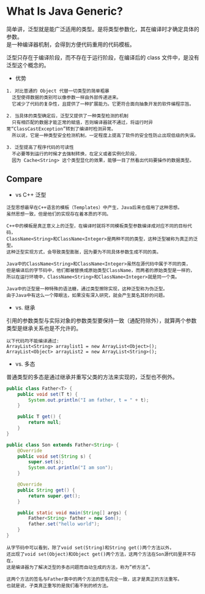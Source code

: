 # What Is Java Generic?  

简单讲，泛型就是能广泛适用的类型。是将类型参数化，其在编译时才确定具体的参数。  
是一种编译器机制，会得到方便代码重用的代码模板。  

泛型只存在于编译阶段，而不存在于运行阶段，在编译后的 class 文件中，是没有泛型这个概念的。

* 优势

```
1. 对比普通的 Object 代替一切类型的简单粗暴
  泛型使得数据的类别可以像参数一样由外部传递进来。
  它减少了代码的复杂性，且提供了一种扩展能力。它更符合面向抽象开发的软件编程宗旨。

2. 当具体的类型确定后，泛型又提供了一种类型检测的机制
  只有相匹配的数据才能正常的赋值，否则编译器就不通过，将运行时异常“ClassCastException”转到了编译时检测异常。
  所以说，它是一种类型安全检测机制，一定程度上提高了软件的安全性防止出现低级的失误。

3. 泛型提高了程序代码的可读性
  不必要等到运行的时候才去强制转换，在定义或者实例化阶段，
  因为 Cache<String> 这个类型显化的效果，能够一目了然看出代码要操作的数据类型。
```

## Compare 

* vs C++ 泛型

```
泛型思想最早在C++语言的模板（Templates）中产生，Java后来也借用了这种思想。
虽然思想一致，但是他们的实现存在着本质的不同。

C++中的模板是真正意义上的泛型，在编译时就将不同模板类型参数编译成对应不同的目标代码，
ClassName<String>和ClassName<Integer>是两种不同的类型，这种泛型被称为真正的泛型。
这种泛型实现方式，会导致类型膨胀，因为要为不同具体参数生成不同的类。

Java中的ClassName<String>和ClassName<Integer>虽然在源代码中属于不同的类，
但是编译后的字节码中，他们都被替换成原始类型ClassName，而两者的原始类型是一样的，
所以在运行环境中，ClassName<String>和ClassName<Integer>就是同一个类。

Java中的泛型是一种特殊的语法糖，通过类型擦除实现，这种泛型称为伪泛型。
由于Java中有这么一个障眼法，如果没有深入研究，就会产生莫名其妙的问题。
```

* vs. 继承  

引用的参数类型与实际对象的参数类型要保持一致（通配符除外），就算两个参数类型是继承关系也是不允许的。  

```
以下代码均不能编译通过:  
ArrayList<String> arraylist1 = new ArrayList<Object>();
ArrayList<Object> arrayList2 = new ArrayList<String>();
```

* vs. 多态  

普通类型的多态是通过继承并重写父类的方法来实现的，泛型也不例外。

```java
public class Father<T> {
    public void set(T t) {
        System.out.println("I am father, t = " + t);
    }

    public T get() {
        return null;
    }
}

public class Son extends Father<String> {
    @Override
    public void set(String s) {
        super.set(s);
        System.out.println("I am son");
    }

    @Override
    public String get() {
        return super.get();
    }

    public static void main(String[] args) {
        Father<String> father = new Son();
        father.set("hello world");
    }
}
```

```
从字节码中可以看到，除了void set(String)和String get()两个方法以外，
还出现了void set(Object)和Object get()两个方法，这两个方法在Son源代码里并不存在，
这是编译器为了解决泛型的多态问题而自动生成的方法，称为”桥方法”。

这两个方法的签名与Father类中的两个方法的签名完全一致，这才是真正的方法重写。
也就是说，子类真正重写的是我们看不到的桥方法。
```
